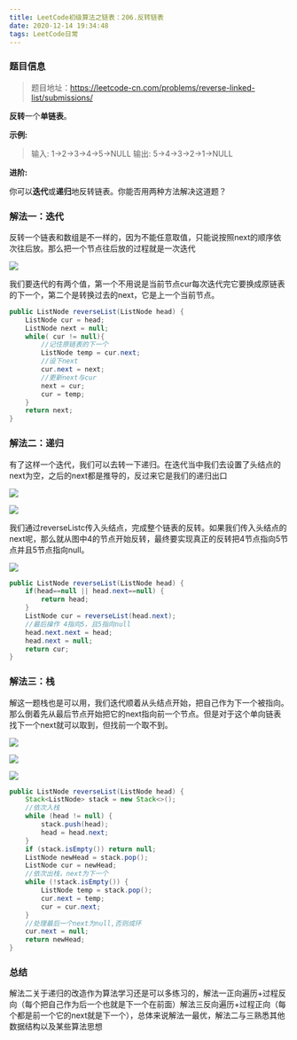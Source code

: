 ```yaml
---
title: LeetCode初级算法之链表：206.反转链表
date: 2020-12-14 19:34:48
tags: LeetCode日常
---
```


### 题目信息

> 题目地址：https://leetcode-cn.com/problems/reverse-linked-list/submissions/

**反转**一个**单链表**。<!--more-->

**示例:**

> 输入: 1->2->3->4->5->NULL
> 输出: 5->4->3->2->1->NULL

**进阶:**

你可以**迭代**或**递归**地反转链表。你能否用两种方法解决这道题？



### 解法一：迭代

反转一个链表和数组是不一样的，因为不能任意取值，只能说按照next的顺序依次往后放。那么把一个节点往后放的过程就是一次迭代

![](https://gitee-blogimage.oss-cn-beijing.aliyuncs.com/blogImage/%E5%8F%8D%E8%BD%AC%E9%93%BE%E8%A1%A8/1.gif)

我们要迭代的有两个值，第一个不用说是当前节点cur每次迭代完它要换成原链表的下一个，第二个是转换过去的next，它是上一个当前节点。

```java
public ListNode reverseList(ListNode head) {
    ListNode cur = head;
    ListNode next = null;
    while( cur != null){
        //记住原链表的下一个
        ListNode temp = cur.next;
        //设下next
        cur.next = next;
        //更新next与cur
        next = cur;
        cur = temp;
    }
    return next;
}
```



### 解法二：递归

有了这样一个迭代，我们可以去转一下递归。在迭代当中我们去设置了头结点的next为空，之后的next都是推导的，反过来它是我们的递归出口

![](https://gitee-blogimage.oss-cn-beijing.aliyuncs.com/blogImage/%E5%8F%8D%E8%BD%AC%E9%93%BE%E8%A1%A8/1.png)

![](https://gitee-blogimage.oss-cn-beijing.aliyuncs.com/blogImage/%E5%8F%8D%E8%BD%AC%E9%93%BE%E8%A1%A8/2.png)

我们通过reverseListc传入头结点，完成整个链表的反转。如果我们传入头结点的next呢，那么就从图中4的节点开始反转，最终要实现真正的反转把4节点指向5节点并且5节点指向null。

![](https://gitee-blogimage.oss-cn-beijing.aliyuncs.com/blogImage/%E5%8F%8D%E8%BD%AC%E9%93%BE%E8%A1%A8/3.png)

```java
public ListNode reverseList(ListNode head) {
	if(head==null || head.next==null) {
		return head;
	}
	ListNode cur = reverseList(head.next);
    //最后操作 4指向5，且5指向null
	head.next.next = head;
	head.next = null;
	return cur;
}
```



### 解法三：栈

解这一题栈也是可以用，我们迭代顺着从头结点开始，把自己作为下一个被指向。那么倒着先从最后节点开始把它的next指向前一个节点。但是对于这个单向链表找下一个next就可以取到，但找前一个取不到。

![](https://gitee-blogimage.oss-cn-beijing.aliyuncs.com/blogImage/%E5%8F%8D%E8%BD%AC%E9%93%BE%E8%A1%A8/bq.jpg)

![](https://gitee-blogimage.oss-cn-beijing.aliyuncs.com/blogImage/%E5%8F%8D%E8%BD%AC%E9%93%BE%E8%A1%A8/2.gif)

![](https://gitee-blogimage.oss-cn-beijing.aliyuncs.com/blogImage/%E5%8F%8D%E8%BD%AC%E9%93%BE%E8%A1%A8/3.gif)



```java
public ListNode reverseList(ListNode head) {
    Stack<ListNode> stack = new Stack<>();
    //依次入栈
    while (head != null) {
        stack.push(head);
        head = head.next;
    }
    if (stack.isEmpty()) return null;
    ListNode newHead = stack.pop();
    ListNode cur = newHead;
    //依次出栈，next为下一个
    while (!stack.isEmpty()) {
        ListNode temp = stack.pop();
        cur.next = temp;
        cur = cur.next;
    }
    //处理最后一个next为null,否则成环
    cur.next = null;
    return newHead;
}
```



### 总结

解法二关于递归的改造作为算法学习还是可以多练习的，解法一正向遍历+过程反向（每个把自己作为后一个也就是下一个在前面）解法三反向遍历+过程正向（每个都是前一个它的next就是下一个），总体来说解法一最优，解法二与三熟悉其他数据结构以及某些算法思想